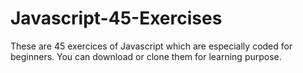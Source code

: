 # Javascript-45-Exercises
These are 45 exercices of Javascript which are especially coded for beginners. You can download or clone them for learning purpose.
